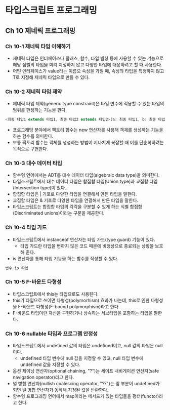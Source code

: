 # 타입스크립트 프로그래밍

## Ch 10 제네릭 프로그래밍

### Ch 10-1 제네릭 타입 이해하기

- 제네릭 타입은 인터페이스나 클래스, 함수, 타입 별칭 등에 사용할 수 있는 기능으로 해당 심벌의 타입을 미리 지정하지 않고 다양한 타입에 대응하려고 할 때 사용한다.
- 어떤 인터페이스가 value라는 이름으 속성을 가질 때, 속성의 타입을 특정하지 않고 T로 지정해 제네릭 타입으로 만들 수 있다.

### Ch 10-2 제네릭 타입 제약

- 제네릭 타입 제약(generic type constraint)은 타입 변수에 적용할 수 있는 타입의 범위를 한정하는 기능을 한다.

```typescript
<최종 타입1 extends 타입1, 최종 타입2 extends 타입2>(a: 최종 타입1, b: 최종 타입2, ...) {}
```

- 프로그래밍 분야에서 팩토리 함수는 new 연산자를 사용해 객체를 생성하는 기능을 하는 함수를 의미한다.
- 보통 팩토리 함수는 객체를 생성하는 방법이 지나치게 복잡할 때 이를 단순화하려는 목적으로 구현한다.

### Ch 10-3 대수 데이터 타입

- 함수형 언어에서는 ADT를 대수 데이터 타입(algebraic data type)을 의미한다.
- 타입스크립트에서 대수 데이터 타입은 합집합 타입(Union type)과 교집합 타입(Intersection type)이 있다.
- 합집합 타입은 | 기호로 다양한 타입을 연결해서 만든 타입을 말한다.
- 교집합 타입은 & 기호로 다양한 타입을 연결해서 만든 타입을 말한다.
- 타입스크립트는 합집합 타입의 각각을 구분할 수 있게 하는 식별 합집합(Discriminated unions)이라는 구문을 제공한다.

### Ch 10-4 타입 가드

- 타입스크립트에서 instanceof 연산자는 타입 가드(type guard) 기능이 있다.
  - 타입 가드란 타입을 변하지 않은 코드 때문에 비정상으로 종료되는 상황을 보호해 준다.
- is 연산자를 통해 타입 기능을 하는 함수를 작성할 수 있다.

```typescript
변수 is 타입
```

### Ch 10-5 F-바운드 다형성

- 타입스크립트에서 this는 타입으로도 사용된다.
- this가 타입으로 쓰이면 다형성(polymorhism) 효과가 나는데, this로 인한 다형성을 F-바운드 다형성(F-bound polymorphism)라고 한다.
- F-바운드 타입이란 자신을 구현하거나 상속하는 서브타입을 포함하는 타입을 말한다.

### Ch 10-6 nullable 타입과 프로그램 안정성

- 타입스크립트에서 undefined 값의 타입은 undefined이고, null 값의 타입은 null이다.
  - undefined 타입 변수에 null 값을 지정할 수 있고, null 타입 변수에 undefined 값을 지정할 수 있다.
- 옵션 체이닝 연산자(optional chaining, "?")는 세이프 내비게이션 연산자(safe navigation operator)라고 한다.
- 널 병합 연산자(nullish coalescing operator, "??")는 앞 부분이 undefined가 되면 널 병합 연산자가 동작해 지정된 값을 반환한다.
- 함수형 프로그래밍 언어에서 map이라는 메서드가 있는 타입들을 펑터(functor)라고 한다.